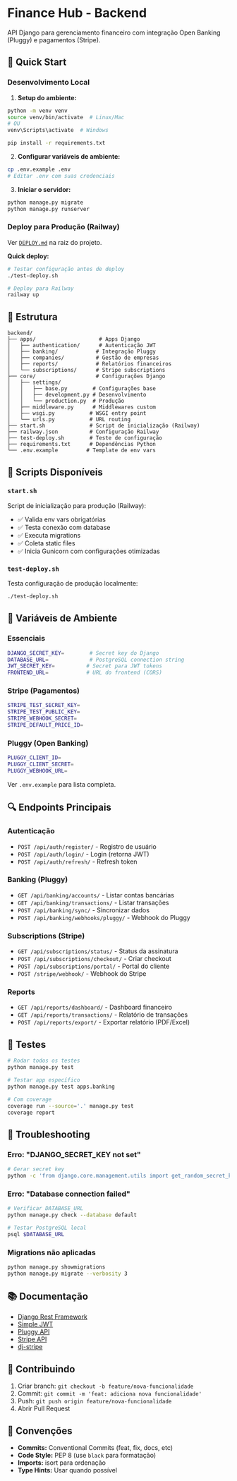 # Finance Hub - Backend

API Django para gerenciamento financeiro com integração Open Banking (Pluggy) e pagamentos (Stripe).

## 🚀 Quick Start

### Desenvolvimento Local

1. **Setup do ambiente:**
```bash
python -m venv venv
source venv/bin/activate  # Linux/Mac
# OU
venv\Scripts\activate  # Windows

pip install -r requirements.txt
```

2. **Configurar variáveis de ambiente:**
```bash
cp .env.example .env
# Editar .env com suas credenciais
```

3. **Iniciar o servidor:**
```bash
python manage.py migrate
python manage.py runserver
```

### Deploy para Produção (Railway)

Ver [`DEPLOY.md`](../DEPLOY.md) na raiz do projeto.

**Quick deploy:**
```bash
# Testar configuração antes de deploy
./test-deploy.sh

# Deploy para Railway
railway up
```

## 📁 Estrutura

```
backend/
├── apps/                    # Apps Django
│   ├── authentication/      # Autenticação JWT
│   ├── banking/            # Integração Pluggy
│   ├── companies/          # Gestão de empresas
│   ├── reports/            # Relatórios financeiros
│   └── subscriptions/      # Stripe subscriptions
├── core/                   # Configurações Django
│   ├── settings/
│   │   ├── base.py        # Configurações base
│   │   ├── development.py # Desenvolvimento
│   │   └── production.py  # Produção
│   ├── middleware.py      # Middlewares custom
│   ├── wsgi.py           # WSGI entry point
│   └── urls.py           # URL routing
├── start.sh              # Script de inicialização (Railway)
├── railway.json          # Configuração Railway
├── test-deploy.sh        # Teste de configuração
├── requirements.txt      # Dependências Python
└── .env.example         # Template de env vars
```

## 🔧 Scripts Disponíveis

### `start.sh`
Script de inicialização para produção (Railway):
- ✅ Valida env vars obrigatórias
- ✅ Testa conexão com database
- ✅ Executa migrations
- ✅ Coleta static files
- ✅ Inicia Gunicorn com configurações otimizadas

### `test-deploy.sh`
Testa configuração de produção localmente:
```bash
./test-deploy.sh
```

## 🔐 Variáveis de Ambiente

### Essenciais
```bash
DJANGO_SECRET_KEY=        # Secret key do Django
DATABASE_URL=             # PostgreSQL connection string
JWT_SECRET_KEY=          # Secret para JWT tokens
FRONTEND_URL=            # URL do frontend (CORS)
```

### Stripe (Pagamentos)
```bash
STRIPE_TEST_SECRET_KEY=
STRIPE_TEST_PUBLIC_KEY=
STRIPE_WEBHOOK_SECRET=
STRIPE_DEFAULT_PRICE_ID=
```

### Pluggy (Open Banking)
```bash
PLUGGY_CLIENT_ID=
PLUGGY_CLIENT_SECRET=
PLUGGY_WEBHOOK_URL=
```

Ver `.env.example` para lista completa.

## 🔍 Endpoints Principais

### Autenticação
- `POST /api/auth/register/` - Registro de usuário
- `POST /api/auth/login/` - Login (retorna JWT)
- `POST /api/auth/refresh/` - Refresh token

### Banking (Pluggy)
- `GET /api/banking/accounts/` - Listar contas bancárias
- `GET /api/banking/transactions/` - Listar transações
- `POST /api/banking/sync/` - Sincronizar dados
- `POST /api/banking/webhooks/pluggy/` - Webhook do Pluggy

### Subscriptions (Stripe)
- `GET /api/subscriptions/status/` - Status da assinatura
- `POST /api/subscriptions/checkout/` - Criar checkout
- `POST /api/subscriptions/portal/` - Portal do cliente
- `POST /stripe/webhook/` - Webhook do Stripe

### Reports
- `GET /api/reports/dashboard/` - Dashboard financeiro
- `GET /api/reports/transactions/` - Relatório de transações
- `POST /api/reports/export/` - Exportar relatório (PDF/Excel)

## 🧪 Testes

```bash
# Rodar todos os testes
python manage.py test

# Testar app específico
python manage.py test apps.banking

# Com coverage
coverage run --source='.' manage.py test
coverage report
```

## 🐛 Troubleshooting

### Erro: "DJANGO_SECRET_KEY not set"
```bash
# Gerar secret key
python -c 'from django.core.management.utils import get_random_secret_key; print(get_random_secret_key())'
```

### Erro: "Database connection failed"
```bash
# Verificar DATABASE_URL
python manage.py check --database default

# Testar PostgreSQL local
psql $DATABASE_URL
```

### Migrations não aplicadas
```bash
python manage.py showmigrations
python manage.py migrate --verbosity 3
```

## 📚 Documentação

- [Django Rest Framework](https://www.django-rest-framework.org/)
- [Simple JWT](https://django-rest-framework-simplejwt.readthedocs.io/)
- [Pluggy API](https://docs.pluggy.ai/)
- [Stripe API](https://stripe.com/docs/api)
- [dj-stripe](https://dj-stripe.dev/)

## 🤝 Contribuindo

1. Criar branch: `git checkout -b feature/nova-funcionalidade`
2. Commit: `git commit -m 'feat: adiciona nova funcionalidade'`
3. Push: `git push origin feature/nova-funcionalidade`
4. Abrir Pull Request

## 📝 Convenções

- **Commits:** Conventional Commits (feat, fix, docs, etc)
- **Code Style:** PEP 8 (use `black` para formatação)
- **Imports:** isort para ordenação
- **Type Hints:** Usar quando possível

